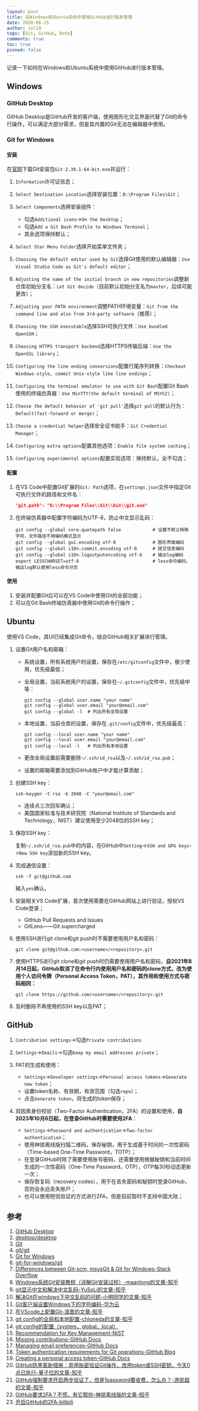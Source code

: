 ```yaml
---
layout: post
title: 在Windows和Ubuntu系统中使用GitHub进行版本管理
date: 2020-06-25
author: zxl19
tags: [Git, GitHub, Note]
comments: true
toc: true
pinned: false
---
```


记录一下如何在Windows和Ubuntu系统中使用GitHub进行版本管理。

<!-- more -->

## Windows

### GitHub Desktop

GitHub Desktop是GitHub开发的客户端，使用图形化交互界面代替了Git的命令行操作，可以满足大部分需求，但是其内置的Git无法在编辑器中使用。

### Git for Windows

#### 安装

在[官网](https://git-scm.com/download/win)下载Git安装包`Git-2.39.1-64-bit.exe`并运行：

1. `Information`许可证信息；
2. `Select Destination Location`选择安装位置：`D:\Program Files\Git`；
3. `Select Components`选择安装组件：

    - 勾选`Additional icons`->`On the Desktop`；
    - 勾选`Add a Git Bash Profile to Windows Terminal`；
    - 其余选项保持默认；

4. `Select Star Menu Folder`选择开始菜单文件夹；
5. `Choosing the default editor used by Git`选择Git使用的默认编辑器：`Use Visual Studio Code as Git's default editor`；
6. `Adjusting the name of the initial branch in new repositories`调整新仓库初始分支名：`Let Git decide`（目前默认初始分支名为`master`，后续可能更改）；
7. `Adjusting your PATH environment`调整PATH环境变量：`Git from the command line and also from 3rd-party software`（推荐）；
8. `Choosing the SSH executable`选择SSH可执行文件：`Use bundled OpenSSH`；
9. `Choosing HTTPS transport backend`选择HTTPS传输后端：`Use the OpenSSL library`；
10. `Configuring the line ending conversions`配置行尾序列转换：`Checkout Windows-style, commit Unix-style like line endings`；
11. `Configuring the terminal emulator to use with Git Bash`配置Git Bash使用的终端仿真器：`Use MinTTY(the default terminal of MSYS2)`；
12. `Choose the default behavior of 'git pull'`选择`git pull`的默认行为：`Default(fast-forward or merge)`；
13. `Choose a credential helper`选择安全证书助手：`Git Credential Manager`；
14. `Configuring extra options`配置其他选项：`Enable file system caching`；
15. `Configuring experimental options`配置实验选项：保持默认，全不勾选；

#### 配置

1. 在VS Code中配置Git扩展的`Git: Path`选项，在`settings.json`文件中指定Git可执行文件的路径和文件名：

    ```json
    "git.path": "D:\\Program Files\\Git\\bin\\git.exe"
    ```

2. 在终端仿真器中配置字符编码为UTF-8，防止中文显示乱码：

    ```shell
    git config --global core.quotepath false            # 设置不转义特殊字符，文件路径不用编码模式显示
    git config --global gui.encoding utf-8              # 图形界面编码
    git config --global i18n.commit.encoding utf-8      # 提交信息编码
    git config --global i18n.logoutputencoding utf-8    # 输出log编码
    export LESSCHARSET=utf-8                            # less命令编码，输出log默认使用less命令分页
    ```

#### 使用

1. 安装并配置Git后可以在VS Code中使用Git的全部功能；
2. 可以在Git Bash终端仿真器中使用Git的命令行操作；

## Ubuntu

使用VS Code，其UI已经集成Git命令，结合GitHub相关扩展进行管理。

1. 设置Git用户名和邮箱：

    - 系统设置，所有系统用户的设置，保存在`/etc/gitconfig`文件中，极少使用，优先级最低；
    - 全局设置，当前系统用户的设置，保存在`~/.gitconfig`文件中，优先级中等：

        ```shell
        git config --global user.name "your name"
        git config --global user.email "your@email.com"
        git config --global -l  # 列出所有全局设置
        ```

    - 本地设置，当前仓库的设置，保存在`.git/config`文件中，优先级最高：

        ```shell
        git config --local user.name "your name"
        git config --local user.email "your@email.com"
        git config --local -l   # 列出所有本地设置
        ```

    - 更改全局设置前需要删除`~/.ssh/id_rsa`以及`~/.ssh/id_rsa.pub`；
    - 设置的邮箱需要添加到GitHub账户中才能计算贡献；

2. 创建SSH key：

    ```shell
    ssh-keygen -t rsa -b 2048 -C "your@email.com"
    ```

    - 连续点三次回车确认；
    - 美国国家标准与技术研究院（National Institute of Standards and Technology，NIST）建议使用至少2048位的SSH key；

3. 保存SSH key：

    复制`~/.ssh/id_rsa.pub`中的内容，在GitHub中`Setting`->`SSH and GPG keys`->`New SSH key`添加新的SSH key。

4. 完成通信设置：

    ```shell
    ssh -T git@github.com
    ```

    输入`yes`确认。

5. 安装相关VS Code扩展，首次使用需要在GitHub网站上进行验证，授权VS Code登录；

    - GitHub Pull Requests and Issues
    - GitLens——Git supercharged

6. 使用SSH进行git clone和git push时不需要使用用户名和密码：

    ```shell
    git clone git@github.com:<username>/<repository>.git
    ```

7. 使用HTTPS进行git clone和git push时仍需要使用用户名和密码，**自2021年8月14日起，GitHub取消了在命令行内使用用户名和密码的clone方式，改为使用个人访问令牌（Personal Access Token，PAT），其作用和使用方式与密码相同：**

    ```shell
    git clone https://github.com/<username>/<repository>.git
    ```

8. 及时删除不再使用的SSH key以及PAT；

## GitHub

1. `Contribution settings`->勾选`Private contributions`
2. `Settings`->`Emails`->勾选`Keep my email addresses private`；
3. PAT的生成和使用：

    - `Settings`->`Developer settings`->`Personal access tokens`->`Generate new token`；
    - 设置token名称、有效期，有效范围（勾选`repo`）；
    - 点击`Generate token`，将生成的token保存；

4. 双因素身份校验（Two-Factor Authentication，2FA）的设置和使用，**自2023年10月6日起，在登录GitHub时需要使用2FA**：

    - `Settings`->`Password and authentication`->`Two-factor authentication`；
    - 使用神锁离线版扫描二维码，保存秘钥，用于生成基于时间的一次性密码（Time-based One-Time Password，TOTP）；
    - 在登录GitHub时除了需要使用账号密码，还需要使用根据秘钥和当前时间生成的一次性密码（One-Time Password，OTP），OTP每30秒动态更新一次；
    - 保存恢复码（recovery codes），用于在丢失密码和秘钥时登录GitHub，否则会永远丢失账户；
    - 也可以使用短信验证的方式进行2FA，但是目前暂时不支持中国大陆；

## 参考

1. [GitHub Desktop](https://desktop.github.com)
2. [desktop/desktop](https://github.com/desktop/desktop)
3. [Git](https://git-scm.com)
4. [git/git](https://github.com/git/git)
5. [Git for Windows](https://gitforwindows.org)
6. [git-for-windows/git](https://github.com/git-for-windows/git)
7. [Differences between Git-scm, msysGit & Git for Windows-Stack Overflow](https://stackoverflow.com/questions/22310007/differences-between-git-scm-msysgit-git-for-windows)
8. [Windows系统Git安装教程（详解Git安装过程）-maanlong的文章-知乎](https://zhuanlan.zhihu.com/p/242540359)
9. [git显示中文和解决中文乱码-YuSoLi的文章-知乎](https://zhuanlan.zhihu.com/p/133706032)
10. [解决Git在windows下中文乱码的问题-小明同学的文章-知乎](https://zhuanlan.zhihu.com/p/357002483)
11. [Git客户端设置Windows下的字符编码-华为云](https://support.huaweicloud.com/usermanual-codehub/devcloud_hlp_0954.html)
12. [在VScode上配置Git-浪晋的文章-知乎](https://zhuanlan.zhihu.com/p/31417255)
13. [git config的全局和本地配置-chloneda的文章-知乎](https://zhuanlan.zhihu.com/p/121471974)
14. [git config的配置（system、global、local）](https://www.panyanbin.com/article/ff4e1f85.html)
15. [Recommendation for Key Management-NIST](https://nvlpubs.nist.gov/nistpubs/SpecialPublications/NIST.SP.800-57Pt3r1.pdf)
16. [Missing contributions-GitHub Docs](https://docs.github.com/en/account-and-profile/setting-up-and-managing-your-github-profile/managing-contribution-settings-on-your-profile/why-are-my-contributions-not-showing-up-on-my-profile)
17. [Managing email preferences-GitHub Docs](https://docs.github.com/en/account-and-profile/setting-up-and-managing-your-personal-account-on-github/managing-email-preferences)
18. [Token authentication requirements for Git operations-GitHub Blog](https://github.blog/2020-12-15-token-authentication-requirements-for-git-operations/)
19. [Creating a personal access token-GitHub Docs](https://docs.github.com/en/authentication/keeping-your-account-and-data-secure/creating-a-personal-access-token)
20. [GitHub防黑客新措施：弃用账密验证Git操作，改用token或SSH密钥，今天0点已执行-量子位的文章-知乎](https://zhuanlan.zhihu.com/p/399759963)
21. [GitHub强制要求开启两步验证了，但是1password要收费，怎么办？-游凯超的文章-知乎](https://zhuanlan.zhihu.com/p/615693483)
22. [GitHub要求2FA？不慌，有它帮你-神锁离线版的文章-知乎](https://zhuanlan.zhihu.com/p/512717901)
23. [开启GitHub的2FA-bilibili](https://www.bilibili.com/video/BV1sU4y1S7LA)
